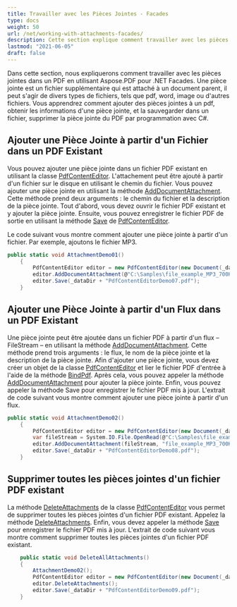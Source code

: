 ```yaml
---
title: Travailler avec les Pièces Jointes - Facades
type: docs
weight: 50
url: /net/working-with-attachments-facades/
description: Cette section explique comment travailler avec les pièces jointes - Facades en utilisant la classe PdfContentEditor.
lastmod: "2021-06-05"
draft: false
---
```


Dans cette section, nous expliquerons comment travailler avec les pièces jointes dans un PDF en utilisant Aspose.PDF pour .NET Facades. Une pièce jointe est un fichier supplémentaire qui est attaché à un document parent, il peut s'agir de divers types de fichiers, tels que pdf, word, image ou d'autres fichiers. Vous apprendrez comment ajouter des pièces jointes à un pdf, obtenir les informations d'une pièce jointe, et la sauvegarder dans un fichier, supprimer la pièce jointe du PDF par programmation avec C#.

## Ajouter une Pièce Jointe à partir d'un Fichier dans un PDF Existant

Vous pouvez ajouter une pièce jointe dans un fichier PDF existant en utilisant la classe [PdfContentEditor](https://reference.aspose.com/pdf/net/aspose.pdf.facades/pdfcontenteditor). L'attachement peut être ajouté à partir d'un fichier sur le disque en utilisant le chemin du fichier. Vous pouvez ajouter une pièce jointe en utilisant la méthode [AddDocumentAttachment](https://reference.aspose.com/pdf/net/aspose.pdf.facades/pdfcontenteditor/methods/adddocumentattachment). Cette méthode prend deux arguments : le chemin du fichier et la description de la pièce jointe. Tout d'abord, vous devez ouvrir le fichier PDF existant et y ajouter la pièce jointe. Ensuite, vous pouvez enregistrer le fichier PDF de sortie en utilisant la méthode [Save](https://reference.aspose.com/pdf/net/aspose.pdf/document/methods/save/index) de [PdfContentEditor](https://reference.aspose.com/pdf/net/aspose.pdf.facades/pdfcontenteditor).

Le code suivant vous montre comment ajouter une pièce jointe à partir d'un fichier. Par exemple, ajoutons le fichier MP3.

```csharp
public static void AttachmentDemo01()
    {
        PdfContentEditor editor = new PdfContentEditor(new Document(_dataDir + "sample.pdf"));
        editor.AddDocumentAttachment(@"C:\Samples\file_example_MP3_700KB.mp3","Démo fichier MP3");
        editor.Save(_dataDir + "PdfContentEditorDemo07.pdf");
    }
```
## Ajouter une Pièce Jointe à partir d'un Flux dans un PDF Existant

Une pièce jointe peut être ajoutée dans un fichier PDF à partir d'un flux – FileStream – en utilisant la méthode [AddDocumentAttachment](https://reference.aspose.com/pdf/net/aspose.pdf.facades/pdfcontenteditor/methods/adddocumentattachment). Cette méthode prend trois arguments : le flux, le nom de la pièce jointe et la description de la pièce jointe. Afin d'ajouter une pièce jointe, vous devez créer un objet de la classe [PdfContentEditor](https://reference.aspose.com/pdf/net/aspose.pdf.facades/pdfcontenteditor) et lier le fichier PDF d'entrée à l'aide de la méthode [BindPdf](https://reference.aspose.com/pdf/net/aspose.pdf.facades/facade/methods/bindpdf/index). Après cela, vous pouvez appeler la méthode [AddDocumentAttachment](https://reference.aspose.com/pdf/net/aspose.pdf.facades/pdfcontenteditor/methods/adddocumentattachment) pour ajouter la pièce jointe. Enfin, vous pouvez appeler la méthode Save pour enregistrer le fichier PDF mis à jour. L'extrait de code suivant vous montre comment ajouter une pièce jointe à partir d'un flux.

```csharp
public static void AttachmentDemo02()
    {
        PdfContentEditor editor = new PdfContentEditor(new Document(_dataDir + "sample.pdf"));
        var fileStream = System.IO.File.OpenRead(@"C:\Samples\file_example_MP3_700KB.mp3");
        editor.AddDocumentAttachment(fileStream, "file_example_MP3_700KB.mp3", "Demo MP3 file");
        editor.Save(_dataDir + "PdfContentEditorDemo08.pdf");
    }
```

## Supprimer toutes les pièces jointes d'un fichier PDF existant

La méthode [DeleteAttachments](https://reference.aspose.com/pdf/net/aspose.pdf.facades/pdfcontenteditor/methods/deleteattachments) de la classe [PdfContentEditor](https://reference.aspose.com/pdf/net/aspose.pdf.facades/pdfcontenteditor) vous permet de supprimer toutes les pièces jointes d'un fichier PDF existant. Appelez la méthode [DeleteAttachments](https://reference.aspose.com/pdf/net/aspose.pdf.facades/pdfcontenteditor/methods/deleteattachments). Enfin, vous devez appeler la méthode [Save](https://reference.aspose.com/pdf/net/aspose.pdf/document/methods/save/index) pour enregistrer le fichier PDF mis à jour. L'extrait de code suivant vous montre comment supprimer toutes les pièces jointes d'un fichier PDF existant.

```csharp
    public static void DeleteAllAttachments()
    {
        AttachmentDemo02();
        PdfContentEditor editor = new PdfContentEditor(new Document(_dataDir + "PdfContentEditorDemo07.pdf"));
        editor.DeleteAttachments();
        editor.Save(_dataDir + "PdfContentEditorDemo09.pdf");
    }
```